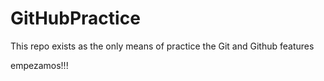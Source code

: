 # GitHubPractice
This repo exists as the only means of practice the Git and Github features

empezamos!!! 